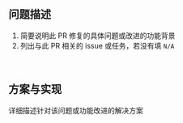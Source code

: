 ## 问题描述

1. 简要说明此 PR 修复的具体问题或改进的功能背景
2. 列出与此 PR 相关的 issue 或任务，若没有填 `N/A`

<br>



## 方案与实现

详细描述针对该问题或功能改进的解决方案

<br>
